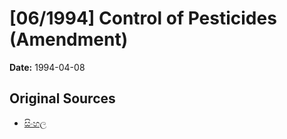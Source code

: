 # [06/1994] Control of Pesticides (Amendment)

**Date:** 1994-04-08

## Original Sources

- [සිංහල](https://documents.gov.lk/view/acts/1994/4/06-1994_S.pdf)
